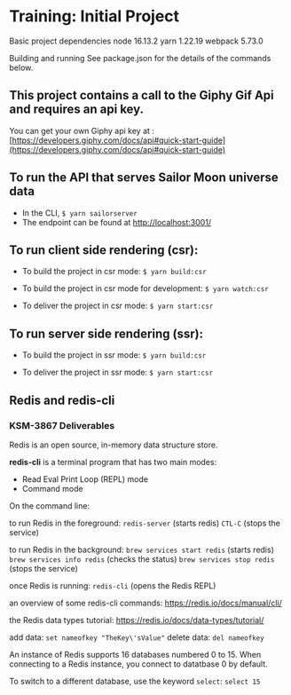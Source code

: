 # Training: Initial Project

Basic project dependencies
node 16.13.2
yarn 1.22.19
webpack 5.73.0

Building and running
See package.json for the details of the commands below.

## This project contains a call to the Giphy Gif Api and requires an api key.

You can get your own Giphy api key at : [https://developers.giphy.com/docs/api#quick-start-guide](https://developers.giphy.com/docs/api#quick-start-guide)


## To run the API that serves Sailor Moon universe data

+ In the CLI,  `$ yarn sailorserver`
+ The endpoint can be found at [http://localhost:3001/](http://localhost:3001/)

## To run client side rendering (csr):

+ To build the project in csr mode: `$ yarn build:csr`

+ To build the project in csr mode for development: `$ yarn watch:csr`

+ To deliver the project in csr mode: `$ yarn start:csr`


## To run server side rendering (ssr):

+ To build the project in ssr mode: `$ yarn build:csr`

+ To deliver the project in ssr mode: `$ yarn start:csr`


## Redis and redis-cli
### KSM-3867 Deliverables

Redis is an open source, in-memory data structure store.

**redis-cli** is a terminal program that has two main modes: 
- Read Eval Print Loop (REPL) mode
- Command mode

On the command line:

to run Redis in the foreground: 
    `redis-server` (starts redis)
    `CTL-C` (stops the service)

to run Redis in the background: 
    `brew services start redis` (starts redis)
    `brew services info redis` (checks the status)
    `brew services stop redis` (stops the service)

once Redis is running:
    `redis-cli` (opens the Redis REPL) 

an overview of some redis-cli commands: https://redis.io/docs/manual/cli/

the Redis data types tutorial: https://redis.io/docs/data-types/tutorial/

add data: `set nameofkey "TheKey\'sValue"`
delete data: `del nameofkey`


An instance of Redis supports 16 databases numbered 0 to 15. When connecting to a Redis instance, you connect to datatbase 0 by default.

To switch to a different database, use the keyword `select`: `select 15`


